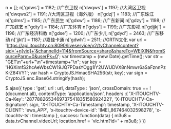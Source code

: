 n = [];
   n['gdws'] = 1182; //广东卫视
   n['dwqws'] = 1197; //大湾区卫视
   n['dwqws2'] = 1191; //大湾区卫视（海外版）
   n['gdzj'] = 1183; //广东珠江
   n['gdms'] = 1185; //广东民生
   n['gdxw'] = 1186; //广东新闻
   n['gdzy'] = 1198; //广东综艺
   n['gdty'] = 1184; //广东体育
   n['gdys'] = 1199; //广东影视
   n['gdjjkj'] = 1196; //广东经济科教
   n['gdse'] = 1200; //广东少儿
   n['gdyd'] = 2463; //广东移动
   n['jjkt'] = 1187; //嘉佳卡通
   n['gdwh'] = 2511; //GRTN文化
var url = 'https://api.itouchtv.cn:8090/liveservice/v2/tvChannelcontent?sid='+n[vid]+'&channelId=114&fromSource=share&shareTo=WEIXIN&fromSourceParm=0&userPk=0';
var timestamp = (new Date).getTime();
var str = "GET\n"+url+"\n"+timestamp+"\n";
var key = 'HGXimfS2hcAeWbsCW19JQ7PDasYOgg1lY2UWUDVX8nNmwr6aSaFznnPzKrZ84VY1';
var hash = CryptoJS.HmacSHA256(str, key);
var sign = CryptoJS.enc.Base64.stringify(hash);

$.ajax({
  type : 'get',
  url : url,
  dataType : 'json',
  crossDomain: true == !(document.all),
  contentType: 'application/json',
  headers :{
            'X-ITOUCHTV-Ca-Key': '28778826534697375418351580924221',
            'X-ITOUCHTV-Ca-Signature': sign,
            'X-ITOUCHTV-Ca-Timestamp': timestamp,
            'X-ITOUCHTV-CLIENT': 'ews_APP',
            'x-itouchtv-device-id': 'IMEI_867464032598278',
            'x-itouchtv-ts': timestamp
           },
   success: function(data) {
      m3u8 = data.tvChannel.videoUrl;
      location.href = 'vlc.htm?id=' + m3u8;
   }
})